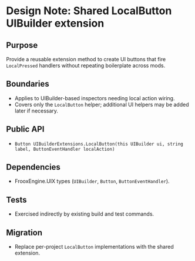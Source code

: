 # Design Note: Shared LocalButton UIBuilder extension

## Purpose
Provide a reusable extension method to create UI buttons that fire `LocalPressed` handlers without repeating boilerplate across mods.

## Boundaries
- Applies to UIBuilder-based inspectors needing local action wiring.
- Covers only the `LocalButton` helper; additional UI helpers may be added later if necessary.

## Public API
- `Button UIBuilderExtensions.LocalButton(this UIBuilder ui, string label, ButtonEventHandler localAction)`

## Dependencies
- FrooxEngine.UIX types (`UIBuilder`, `Button`, `ButtonEventHandler`).

## Tests
- Exercised indirectly by existing build and test commands.

## Migration
- Replace per-project `LocalButton` implementations with the shared extension.
